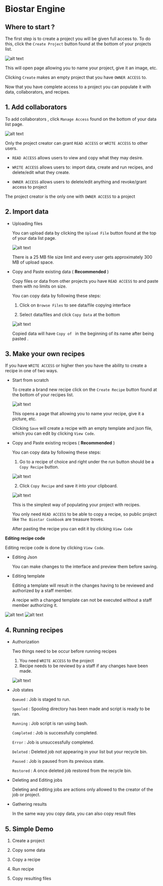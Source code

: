 # Biostar Engine


## Where to start ?

The first step is to create a project you will be given full access to. To  do this, click the ```Create Project``` button found at the bottom of your projects list. 

![alt text](https://github.com/Natay/biostar-recipes/blob/master/docs/images/create_project.png "Create Project")

This will open page allowing you to name your project, give it an image, etc. 

Clicking `Create` makes an empty project that you have `OWNER ACCESS` to. 

Now that you have complete access to a project you can populate it with data, collaborators, and recipes. 


## 1. Add collaborators

To add collaborators , click ```Manage Access``` found on the bottom of your data list page.


![alt text](https://github.com/Natay/biostar-recipes/blob/master/docs/images/manage_access.png "Manage Access")

Only the project creator can grant `READ ACCESS` or `WRITE ACCESS` to other users.

* `READ ACCESS` allows users to view and copy what they may desire.  

* `WRITE ACCESS` allows users to: import data, create and run recipes, and delete/edit what they create.

* `OWNER ACCESS` allows users to delete/edit anything and revoke/grant access to project

The project creator is the only one with `OWNER ACCESS` to a project


## 2. Import data


* Uploading files
   
   You can upload data by clicking the ```Upload File``` button found at the top of your data list page. 
   
   ![alt text](https://github.com/Natay/biostar-recipes/blob/master/docs/images/data_dash.png "Manage Access")

   There is a 25 MB file size limit and every user gets approximately 300 MB of upload space. 
   
* Copy and Paste existing data ( **Recommended** )

   Copy files or data from other projects you have `READ ACCESS` to and paste them with no limits on size.
   
   You can copy data by following these steps:
   
     1. Click on `Browse Files` to see data/file copying interface
     
     2. Select data/files and click `Copy Data` at the bottom 
     
     ![alt text](https://github.com/Natay/biostar-recipes/blob/master/docs/images/copy_data.png "Copy Data")

   
   Copied data will have `Copy of ` in the beginning of its name after being pasted . 
   


## 3. Make your own recipes

If you have `WRITE ACCESS` or higher then you have the ability to create a recipe in one of two ways.

* Start from scratch

    To create a brand new recipe click on the ```Create Recipe``` button found at the bottom
    of your recipes list. 
    
    ![alt text](https://github.com/Natay/biostar-recipes/blob/master/docs/images/recipe_create.png "Create Recipe")
    
    This opens a page that allowing you to name your recipe, give it a picture, etc. 
    
    Clicking `Save` will create a recipe with an empty template and json file, which you can edit by clicking `View Code`. 
    
   
* Copy and Paste existing recipes ( **Recommended** )

    You can copy data by following these steps:
    
     1. Go to a recipe of choice and right under the run button should be a `Copy Recipe` button.
     
     ![alt text](https://github.com/Natay/biostar-recipes/blob/master/docs/images/recipe_copy.png "Copy Recipe")
     
     2. Click `Copy Recipe` and save it into your clipboard. 
      
     ![alt text](https://github.com/Natay/biostar-recipes/blob/master/docs/images/recipe_paste.png "Paste Recipe")
      
    This is the simplest way of populating your project with recipes.
    
    You only need `READ ACCESS` to be able to copy a recipe, so public project like `The Biostar Cookbook` are treasure troves.
    
    After pasting the recipe you can edit it by clicking `View Code`
    
   
**Editing recipe code**

Editing recipe code is done by clicking `View Code`. 

   * Editing Json
   
      You can make changes to the interface and preview them before saving. 

   * Editing template
   
       Editing a template will result in the changes having to be reviewed and authorized by a staff member.
       
       A recipe with a changed template can not be executed without a staff member authorizing it. 
       
   ![alt text](https://github.com/Natay/biostar-recipes/blob/master/docs/images/recipe_code.png "Recipe code")
   ![alt text](https://github.com/Natay/biostar-recipes/blob/master/docs/images/recipe_code2.png "Recipe code")

## 4. Running recipes

* Authorization

   Two things need to be occur before running recipes
      
     1. You need `WRITE ACCESS` to the project
     2. Recipe needs to be reviewd by a staff if any changes have been made.
     
    ![alt text](https://github.com/Natay/biostar-recipes/blob/master/docs/images/template_change.png "Recipe code")
     

* Job states

     `Queued` : Job is staged to run.
     
     `Spooled` : Spooling directory has been made and script is ready to be ran.
   
     `Running` : Job script is ran using bash.
   
     `Completed` : Job is successfully completed.
   
     `Error` : Job is unsuccessfully completed.
   
     `Deleted` : Deleted job not appearing in your list but your recycle bin.
   
     `Paused` : Job is paused from its previous state. 
   
     `Restored` : A once deleted job restored from the recycle bin. 

* Deleting and Editing jobs
   
   Deleting and editing jobs are actions only allowed to the creator of the job or project. 
   

* Gathering results

   In the same way you copy data, you can also copy result files 


## 5. Simple Demo


1. Create a project


2. Copy some data


3. Copy a recipe


4. Run recipe


5. Copy resulting files




